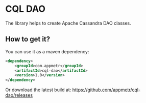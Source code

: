 CQL DAO
=============

The library helps to create Apache Cassandra DAO classes.

## How to get it?

You can use it as a maven dependency:

```xml
<dependency>
    <groupId>com.appmetr</groupId>
    <artifactId>cql-dao</artifactId>
    <version>1.0</version>
</dependency>
```

Or download the latest build at:
    https://github.com/appmetr/cql-dao/releases
